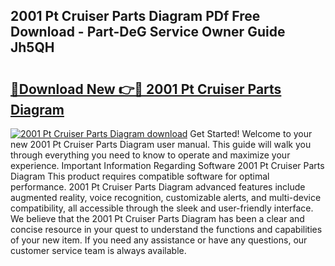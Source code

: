 ## 2001 Pt Cruiser Parts Diagram PDf Free Download - Part-DeG Service Owner Guide Jh5QH

# <h2><a href="http://dfq9yh.blite.top/?on=2001+Pt+Cruiser+Parts+Diagram">🔗Download New 👉🔴 2001 Pt Cruiser Parts Diagram</a></h2>

[![2001 Pt Cruiser Parts Diagram download](https://i.imgur.com/lujVjoI.png)](http://dfq9yh.blite.top/?on=2001+Pt+Cruiser+Parts+Diagram)
Get Started! Welcome to your new 2001 Pt Cruiser Parts Diagram user manual. This guide will walk you through everything you need to know to operate and maximize your experience. Important Information Regarding Software 2001 Pt Cruiser Parts Diagram This product requires compatible software for optimal performance. 2001 Pt Cruiser Parts Diagram advanced features include augmented reality, voice recognition, customizable alerts, and multi-device compatibility, all accessible through the sleek and user-friendly interface. We believe that the 2001 Pt Cruiser Parts Diagram has been a clear and concise resource in your quest to understand the functions and capabilities of your new item. If you need any assistance or have any questions, our customer service team is always available.
